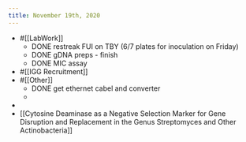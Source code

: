 ```yaml
---
title: November 19th, 2020
---
```


- #[[LabWork]]
	- DONE restreak FUI on TBY (6/7 plates for inoculation on Friday)
	- DONE gDNA preps - finish
	- DONE MIC assay
- #[[IGG Recruitment]]
- #[[Other]]
	- DONE  get ethernet cabel and converter
	-
-
- [[Cytosine Deaminase as a Negative Selection Marker for Gene Disruption and Replacement in the Genus Streptomyces and Other Actinobacteria]]